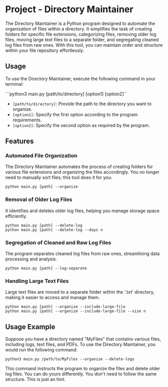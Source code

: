 # Project - Directory Maintainer

The Directory Maintainer is a Python program designed to automate the organization of files within a directory. It simplifies the task of creating folders for specific file extensions, categorizing files, removing older log files, moving large text files to a separate folder, and segregating cleaned log files from raw ones. With this tool, you can maintain order and structure within your file repository effortlessly.

## Usage
To use the Directory Maintainer, execute the following command in your terminal:

```python3 main.py [path/to/directory] [option1] [option2]``

- `[path/to/directory]`: Provide the path to the directory you want to organize.
- `[option1]`: Specify the first option according to the program requirements.
- `[option2]`: Specify the second option as required by the program.

## Features

### Automated File Organization
The Directory Maintainer automates the process of creating folders for various file extensions and organizing the files accordingly. You no longer need to manually sort files; this tool does it for you.
```shell
python main.py [path] --organize
```

### Removal of Older Log Files
It identifies and deletes older log files, helping you manage storage space efficiently.
```shell
python main.py [path] --delete-log
python main.py [path] --delete-log --days n
```

### Segregation of Cleaned and Raw Log Files
The program separates cleaned log files from raw ones, streamlining data processing and analysis.
```shell
python main.py [path] --log-separate
```

### Handling Large Text Files
Large text files are moved to a separate folder within the '.txt' directory, making it easier to access and manage them.
```shell
python main.py [path] --organize --include-large-file
python main.py [path] --organize --include-large-file --size n
```


## Usage Example
Suppose you have a directory named "MyFiles" that contains various files, including logs, text files, and PDFs. To use the Directory Maintainer, you would run the following command:

```python3 main.py /path/to/MyFiles --organize --delete-logs```

This command instructs the program to organize the files and delete older log files.
You can do yours differently. You don't need to follow the same structure. This is just an hint.
